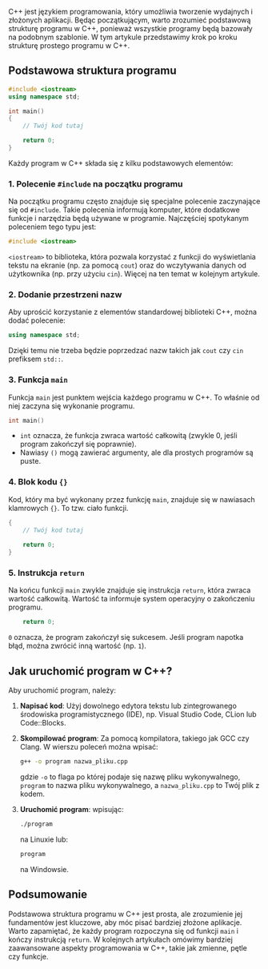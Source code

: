 
C++ jest językiem programowania, który umożliwia tworzenie wydajnych i złożonych aplikacji. Będąc początkującym, warto zrozumieć podstawową strukturę programu w C++, ponieważ wszystkie programy będą bazowały na podobnym szablonie. W tym artykule przedstawimy krok po kroku strukturę prostego programu w C++.

## Podstawowa struktura programu

```cpp
#include <iostream>
using namespace std;

int main()
{
	// Twój kod tutaj

	return 0;
}
```

Każdy program w C++ składa się z kilku podstawowych elementów:

### 1. Polecenie `#include` na początku programu
Na początku programu często znajduje się specjalne polecenie zaczynające się od `#include`. Takie polecenia informują komputer, które dodatkowe funkcje i narzędzia będą używane w programie. Najczęściej spotykanym poleceniem tego typu jest:

```cpp
#include <iostream>
```
`<iostream>` to biblioteka, która pozwala korzystać z funkcji do wyświetlania tekstu na ekranie (np. za pomocą `cout`) oraz do wczytywania danych od użytkownika (np. przy użyciu `cin`). Więcej na ten temat w kolejnym artykule.

### 2. Dodanie przestrzeni nazw

Aby uprościć korzystanie z elementów standardowej biblioteki C++, można dodać polecenie:

```cpp
using namespace std;
```
Dzięki temu nie trzeba będzie poprzedzać nazw takich jak `cout` czy `cin` prefiksem `std::`.
### 3. Funkcja `main`

Funkcja `main` jest punktem wejścia każdego programu w C++. To właśnie od niej zaczyna się wykonanie programu.

```cpp
int main()
```
- `int` oznacza, że funkcja zwraca wartość całkowitą (zwykle 0, jeśli program zakończył się poprawnie).
- Nawiasy `()` mogą zawierać argumenty, ale dla prostych programów są puste.

### 4. Blok kodu `{}`

Kod, który ma być wykonany przez funkcję `main`, znajduje się w nawiasach klamrowych `{}`. To tzw. ciało funkcji.

```cpp
{
    // Twój kod tutaj
	
	return 0;
}
```
### 5. Instrukcja `return`

Na końcu funkcji `main` zwykle znajduje się instrukcja `return`, która zwraca wartość całkowitą. Wartość ta informuje system operacyjny o zakończeniu programu.

```cpp
    return 0;
```
`0` oznacza, że program zakończył się sukcesem. Jeśli program napotka błąd, można zwrócić inną wartość (np. `1`).
## Jak uruchomić program w C++?

Aby uruchomić program, należy:

1. **Napisać kod**: Użyj dowolnego edytora tekstu lub zintegrowanego środowiska programistycznego (IDE), np. Visual Studio Code, CLion lub Code::Blocks.
2. **Skompilować program**: Za pomocą kompilatora, takiego jak GCC czy Clang. W wierszu poleceń można wpisać:
   ```bash
   g++ -o program nazwa_pliku.cpp
   ```
   gdzie `-o` to flaga po której podaje się nazwę pliku wykonywalnego, `program` to nazwa pliku wykonywalnego, a `nazwa_pliku.cpp` to Twój plik z kodem.
   
3. **Uruchomić program**: wpisując:
   ```bash
   ./program
   ```   
   na Linuxie lub:
   ```bash
   program
   ```   
   na Windowsie.
## Podsumowanie

Podstawowa struktura programu w C++ jest prosta, ale zrozumienie jej fundamentów jest kluczowe, aby móc pisać bardziej złożone aplikacje. Warto zapamiętać, że każdy program rozpoczyna się od funkcji `main` i kończy instrukcją `return`. W kolejnych artykułach omówimy bardziej zaawansowane aspekty programowania w C++, takie jak zmienne, pętle czy funkcje.
